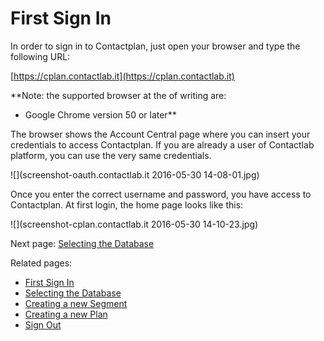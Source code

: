 # First Sign In

In order to sign in to Contactplan, just open your browser and type the following URL:

[https://cplan.contactlab.it](https://cplan.contactlab.it)

**Note: the supported browser at the of writing are:
* Google Chrome version 50 or later**

The browser shows the Account Central page where you can insert your credentials to access Contactplan. If you are already a user of Contactlab platform, you can use the very same credentials.

![](screenshot-oauth.contactlab.it 2016-05-30 14-08-01.jpg)

Once you enter the correct username and password, you have access to Contactplan.
At first login, the home page looks like this: 

![](screenshot-cplan.contactlab.it 2016-05-30 14-10-23.jpg)

Next page: [Selecting the Database](selecting_the_database.md)

Related pages:
* [First Sign In](first_sign_in.md)
* [Selecting the Database](selecting_the_database.md)
* [Creating a new Segment](creating_a_new_segment.md)
* [Creating a new Plan](creating_a_new_plan.md)
* [Sign Out](sign_out.md)







